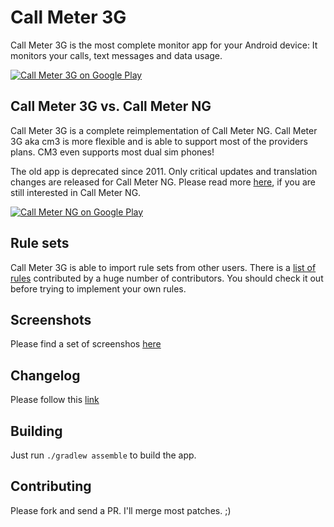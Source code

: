 # Call Meter 3G

Call Meter 3G is the most complete monitor app for your Android device:
It monitors your calls, text messages and data usage.

[![Call Meter 3G on Google Play][1]][2]

## Call Meter 3G vs. Call Meter NG

Call Meter 3G is a complete reimplementation of Call Meter NG.
Call Meter 3G aka cm3 is more flexible and is able to support most of the providers plans.
CM3 even supports most dual sim phones!

The old app is deprecated since 2011. Only critical updates and translation changes are released for Call Meter NG.
Please read more [here](https://github.com/felixb/callmeter/tree/cm2), if you are still interested in Call Meter NG.

[![Call Meter NG on Google Play][1]][3]

## Rule sets

Call Meter 3G is able to import rule sets from other users.
There is a [list of rules][4] contributed by a huge number of contributors.
You should check it out before trying to implement your own rules.

## Screenshots

Please find a set of screenshos [here](https://github.com/felixb/callmeter/tree/master/hi-res)

## Changelog

Please follow this [link](https://github.com/felixb/callmeter/blob/master/CHANGELOG.md)

## Building

Just run `./gradlew assemble` to build the app.

## Contributing

Please fork and send a PR.
I'll merge most patches. ;)

[1]: https://developer.android.com/images/brand/en_generic_rgb_wo_45.png
[2]: https://play.google.com/store/apps/details?id=de.ub0r.android.callmeter
[3]: https://play.google.com/store/apps/details?id=de.ub0r.de.android.callMeterNG
[4]: https://felixb.github.io/callmeter/rulesets
